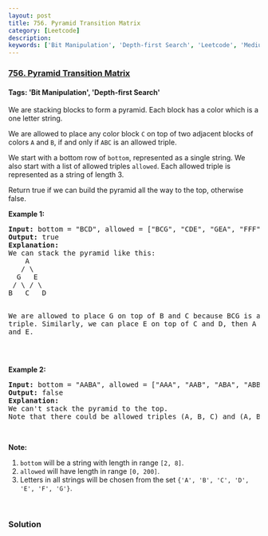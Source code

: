 ```yaml
---
layout: post
title: 756. Pyramid Transition Matrix
category: [Leetcode]
description: 
keywords: ['Bit Manipulation', 'Depth-first Search', 'Leetcode', 'Medium']
---
```

### [756. Pyramid Transition Matrix](https://leetcode.com/problems/pyramid-transition-matrix)

#### Tags: 'Bit Manipulation', 'Depth-first Search'

<div class="content__u3I1 question-content__JfgR"><div><p>We are stacking blocks to form a pyramid. Each block has a color which is a one letter string.</p>
<p>We are allowed to place any color block <code>C</code> on top of two adjacent blocks of colors <code>A</code> and <code>B</code>, if and only if <code>ABC</code> is an allowed triple.</p>
<p>We start with a bottom row of <code>bottom</code>, represented as a single string. We also start with a list of allowed triples <code>allowed</code>. Each allowed triple is represented as a string of length 3.</p>
<p>Return true if we can build the pyramid all the way to the top, otherwise false.</p>
<p><b>Example 1:</b></p>
<pre><b>Input:</b> bottom = "BCD", allowed = ["BCG", "CDE", "GEA", "FFF"]
<b>Output:</b> true
<b>Explanation:</b>
We can stack the pyramid like this:
    A
   / \
  G   E
 / \ / \
B   C   D

We are allowed to place G on top of B and C because BCG is an allowed triple.  Similarly, we can place E on top of C and D, then A on top of G and E.</pre>
<p> </p>
<p><b>Example 2:</b></p>
<pre><b>Input:</b> bottom = "AABA", allowed = ["AAA", "AAB", "ABA", "ABB", "BAC"]
<b>Output:</b> false
<b>Explanation:</b>
We can't stack the pyramid to the top.
Note that there could be allowed triples (A, B, C) and (A, B, D) with C != D.
</pre>
<p> </p>
<p><b>Note:</b></p>
<ol>
<li><code>bottom</code> will be a string with length in range <code>[2, 8]</code>.</li>
<li><code>allowed</code> will have length in range <code>[0, 200]</code>.</li>
<li>Letters in all strings will be chosen from the set <code>{'A', 'B', 'C', 'D', 'E', 'F', 'G'}</code>.</li>
</ol>
<p> </p>
</div></div>

### Solution
